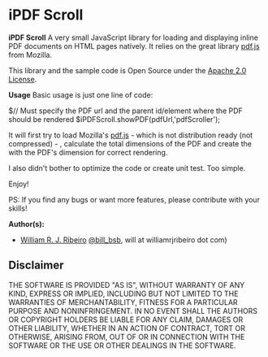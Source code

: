 # iPDF Scroll

**iPDF Scroll**
A very small JavaScript library for loading and displaying inline PDF documents on HTML pages natively.
It relies on the great library [pdf.js](https://github.com/mozilla/pdf.js) from Mozilla.

This library and the sample code is Open Source under the [Apache 2.0 License](http://www.apache.org/licenses/LICENSE-2.0.html).

**Usage**
Basic usage is just one line of code:

$// Must specify the PDF url and the parent id/element where the PDF should be rendered
$iPDFScroll.showPDF(pdfUrl,'pdfScroller');

It will first try to load Mozilla's [pdf.js](https://github.com/mozilla/pdf.js) - which is not distribution ready (not compressed) -
, calculate the total dimensions of the PDF and create the <object> with the PDF's dimension for correct rendering.

I also didn't bother to optimize the code or create unit test. Too simple.

Enjoy!

PS: If you find any bugs or want more features, please contribute with your skills!

**Author(s):**

* [William R. J. Ribeiro](https://github.com/williamrjribeiro) [@bill_bsb](http://twitter.com/bill_bsb), will at williamrjribeiro dot com)

## Disclaimer

THE SOFTWARE IS PROVIDED "AS IS", WITHOUT WARRANTY OF ANY KIND, EXPRESS OR IMPLIED, INCLUDING BUT NOT LIMITED TO THE WARRANTIES OF MERCHANTABILITY, FITNESS FOR A PARTICULAR PURPOSE AND NONINFRINGEMENT. IN NO EVENT SHALL THE AUTHORS OR COPYRIGHT HOLDERS BE LIABLE FOR ANY CLAIM, DAMAGES OR OTHER LIABILITY, WHETHER IN AN ACTION OF CONTRACT, TORT OR OTHERWISE, ARISING FROM, OUT OF OR IN CONNECTION WITH THE SOFTWARE OR THE USE OR OTHER DEALINGS IN THE SOFTWARE.

